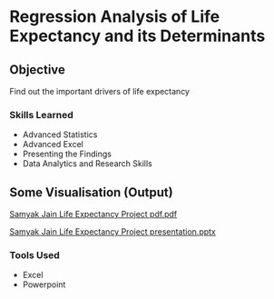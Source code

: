 # Regression Analysis of Life Expectancy and its Determinants

## Objective

Find out the important drivers of life expectancy

### Skills Learned

- Advanced Statistics
- Advanced Excel
- Presenting the Findings
- Data Analytics and Research Skills

## Some Visualisation (Output)

[Samyak Jain Life Expectancy Project pdf.pdf](https://github.com/user-attachments/files/15522383/21058.Samyak.Jain.Life.Expectancy.Project.pdf.pdf)

[Samyak Jain Life Expectancy Project presentation.pptx](https://github.com/user-attachments/files/15522385/21058.Samyak.Jain.Life.Expectancy.Project.presentation.pptx)

### Tools Used

- Excel
- Powerpoint
